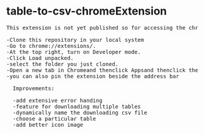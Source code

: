 # table-to-csv-chromeExtension
<pre>
This extension is not yet published so for accessing the chrome extension:
  
-Clone this repository in your local system
-Go to chrome://extensions/.
-At the top right, turn on Developer mode.
-Click Load unpacked.
-select the folder you just cloned.
-Open a new tab in Chromeand thenclick Appsand thenclick the app or extension. Make sure it loads and works correctly.
-you can also pin the extension beside the address bar

  Improvements:
  
  -add extensive error handing
  -feature for downloading multiple tables
  -dynamically name the downloading csv file
  -choose a particular table
  -add better icon image
</pre>
